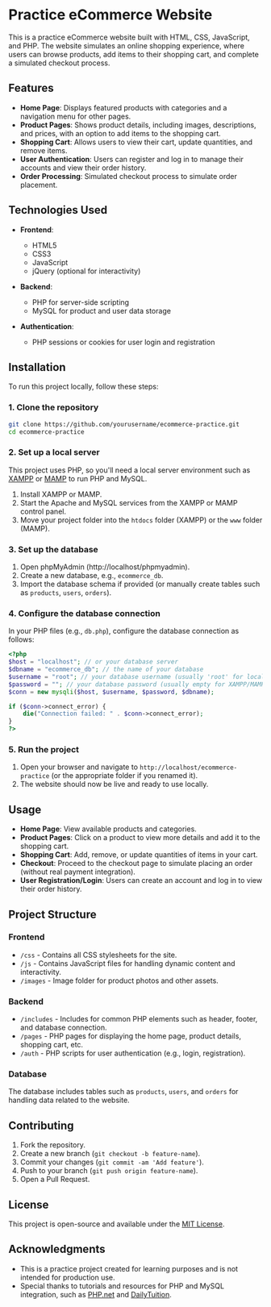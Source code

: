 # Practice eCommerce Website

This is a practice eCommerce website built with HTML, CSS, JavaScript, and PHP. The website simulates an online shopping experience, where users can browse products, add items to their shopping cart, and complete a simulated checkout process.

## Features

- **Home Page**: Displays featured products with categories and a navigation menu for other pages.
- **Product Pages**: Shows product details, including images, descriptions, and prices, with an option to add items to the shopping cart.
- **Shopping Cart**: Allows users to view their cart, update quantities, and remove items.
- **User Authentication**: Users can register and log in to manage their accounts and view their order history.
- **Order Processing**: Simulated checkout process to simulate order placement.

## Technologies Used

- **Frontend**:
  - HTML5
  - CSS3
  - JavaScript
  - jQuery (optional for interactivity)

- **Backend**:
  - PHP for server-side scripting
  - MySQL for product and user data storage

- **Authentication**:
  - PHP sessions or cookies for user login and registration

## Installation

To run this project locally, follow these steps:

### 1. Clone the repository

```bash
git clone https://github.com/yourusername/ecommerce-practice.git
cd ecommerce-practice
```

### 2. Set up a local server

This project uses PHP, so you'll need a local server environment such as [XAMPP](https://www.apachefriends.org/index.html) or [MAMP](https://www.mamp.info/en/) to run PHP and MySQL.

1. Install XAMPP or MAMP.
2. Start the Apache and MySQL services from the XAMPP or MAMP control panel.
3. Move your project folder into the `htdocs` folder (XAMPP) or the `www` folder (MAMP).

### 3. Set up the database

1. Open phpMyAdmin (http://localhost/phpmyadmin).
2. Create a new database, e.g., `ecommerce_db`.
3. Import the database schema if provided (or manually create tables such as `products`, `users`, `orders`).

### 4. Configure the database connection

In your PHP files (e.g., `db.php`), configure the database connection as follows:

```php
<?php
$host = "localhost"; // or your database server
$dbname = "ecommerce_db"; // the name of your database
$username = "root"; // your database username (usually 'root' for local setups)
$password = ""; // your database password (usually empty for XAMPP/MAMP)
$conn = new mysqli($host, $username, $password, $dbname);

if ($conn->connect_error) {
    die("Connection failed: " . $conn->connect_error);
}
?>
```

### 5. Run the project

1. Open your browser and navigate to `http://localhost/ecommerce-practice` (or the appropriate folder if you renamed it).
2. The website should now be live and ready to use locally.

## Usage

- **Home Page**: View available products and categories.
- **Product Pages**: Click on a product to view more details and add it to the shopping cart.
- **Shopping Cart**: Add, remove, or update quantities of items in your cart.
- **Checkout**: Proceed to the checkout page to simulate placing an order (without real payment integration).
- **User Registration/Login**: Users can create an account and log in to view their order history.

## Project Structure

### Frontend

- `/css` - Contains all CSS stylesheets for the site.
- `/js` - Contains JavaScript files for handling dynamic content and interactivity.
- `/images` - Image folder for product photos and other assets.

### Backend

- `/includes` - Includes for common PHP elements such as header, footer, and database connection.
- `/pages` - PHP pages for displaying the home page, product details, shopping cart, etc.
- `/auth` - PHP scripts for user authentication (e.g., login, registration).

### Database

The database includes tables such as `products`, `users`, and `orders` for handling data related to the website.

## Contributing

1. Fork the repository.
2. Create a new branch (`git checkout -b feature-name`).
3. Commit your changes (`git commit -am 'Add feature'`).
4. Push to your branch (`git push origin feature-name`).
5. Open a Pull Request.

## License

This project is open-source and available under the [MIT License](LICENSE).

## Acknowledgments

- This is a practice project created for learning purposes and is not intended for production use.
- Special thanks to tutorials and resources for PHP and MySQL integration, such as [PHP.net](https://www.php.net/) and [DailyTuition](https://www.youtube.com/@DailyTuition).
